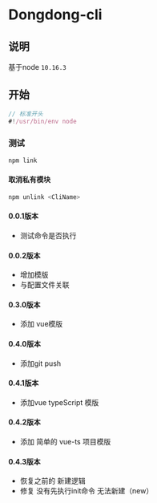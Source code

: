 # Dongdong-cli

## 说明

基于node `10.16.3`

## 开始

```js
// 标准开头
#!/usr/bin/env node
```

### 测试

```sh
npm link
```

#### 取消私有模块

```sh
npm unlink <CliName>
```

#### 0.0.1版本

* 测试命令是否执行

#### 0.0.2版本

* 增加模版
* 与配置文件关联

#### 0.3.0版本

* 添加 vue模版

#### 0.4.0版本

* 添加git push

#### 0.4.1版本

* 添加vue typeScript 模版

#### 0.4.2版本

* 添加 简单的 vue-ts 项目模版

#### 0.4.3版本

* 恢复之前的 新建逻辑
* 修复 没有先执行init命令 无法新建（new）

